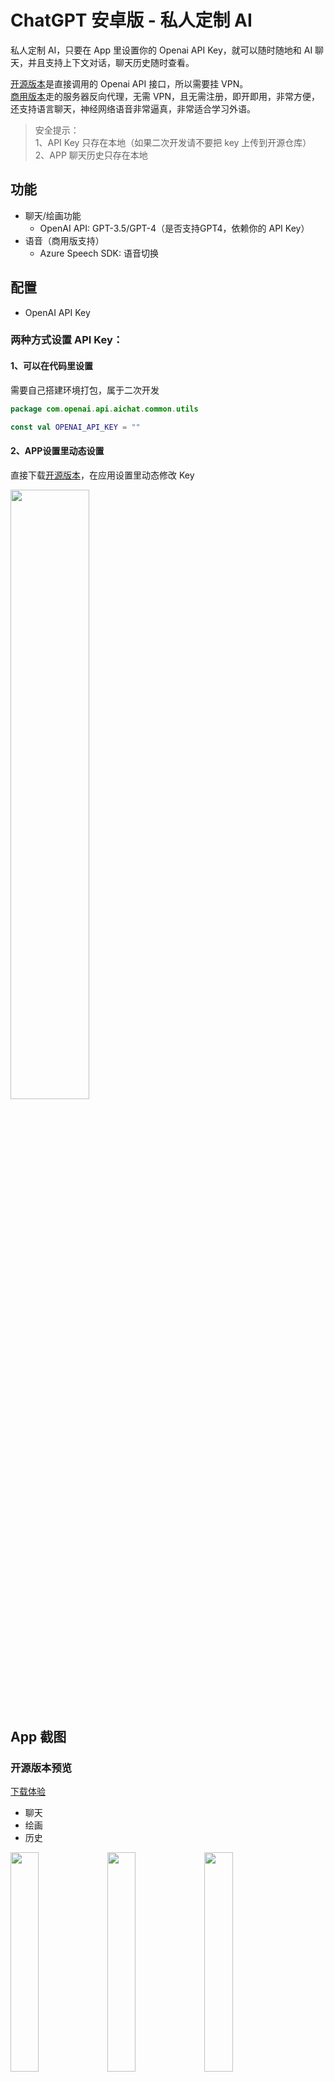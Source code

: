 # ChatGPT 安卓版 - 私人定制 AI

私人定制 AI，只要在 App 里设置你的 Openai API Key，就可以随时随地和 AI 聊天，并且支持上下文对话，聊天历史随时查看。

[开源版本](#开源版本预览)是直接调用的 Openai API 接口，所以需要挂 VPN。  
[商用版本](#商用版本预览)走的服务器反向代理，无需 VPN，且无需注册，即开即用，非常方便，还支持语言聊天，神经网络语音非常逼真，非常适合学习外语。

> 安全提示：  
> 1、API Key 只存在本地（如果二次开发请不要把 key 上传到开源仓库）  
> 2、APP 聊天历史只存在本地

## 功能

- 聊天/绘画功能
    - OpenAI API: GPT-3.5/GPT-4（是否支持GPT4，依赖你的 API Key）
- 语音（商用版支持）
    - Azure Speech SDK: 语音切换

## 配置

- OpenAI API Key

### 两种方式设置 API Key：

#### 1、可以在代码里设置
需要自己搭建环境打包，属于二次开发
```kotlin
package com.openai.api.aichat.common.utils

const val OPENAI_API_KEY = ""
```

#### 2、APP设置里动态设置
直接下载[开源版本](#开源版本)，在应用设置里动态修改 Key

<img src="images/chatgpt_60.jpeg" width="50%">

## App 截图

### 开源版本预览
[下载体验](#开源版本)

- 聊天
- 绘画
- 历史

<img src="images/chatgpt_1.jpeg" width="30%"> <img src="images/chatgpt_2.jpeg" width="30%"> <img src="images/chatgpt_4.jpeg" width="30%">

### 商用版本预览
> 无需 VPN，直接使用，即开即用，支持语音，外语学习，[下载体验](#商用版本)

- 聊天
- 绘画
- 历史
- 语音（中文支持方言切换；外语学习：定制化语音）
- 支付（支付宝支付）

<img src="images/aichat_0.jpeg" width="30%"> <img src="images/aichat_1.jpeg" width="30%"> <img src="images/aichat_2.jpeg" width="30%"> <img src="images/aichat_3.jpeg" width="30%">
<img src="images/aichat_4.jpeg" width="30%"> <img src="images/aichat_5.jpeg" width="30%">
  
**中文支持的语音风格：**  
  
<table>
<tr><td>序号</td><td>语言</td><td>语音风格</td></tr>
<tr><td>1</td><td rowspan="5">中文</td><td>普通话</td></tr>
<tr><td>2</td><td>东北话</td></tr>
<tr><td>3</td><td>陕西话</td></tr>
<tr><td>4</td><td>河南话</td></tr>
<tr><td>5</td><td>粤语</td></tr>
</table>
   
**目前支持外语语音：**
  
<table>
<tr><td>序号</td><td>语言</td><td>语言</td><td>语音</td></tr>
<tr><td>1</td><td rowspan="8">外语</td><td>🇺🇸 英语</td><td rowspan="16">逼真的神经网络语音</td></tr>
<tr><td>2</td><td>🇪🇸 西班牙语</td></tr>
<tr><td>3</td><td>🇦🇪 阿拉伯语</td></tr>
<tr><td>4</td><td>🇫🇷 法语</td></tr>
<tr><td>5</td><td>🇷🇺 俄语</td></tr>
<tr><td>6</td><td>🇵🇹 葡萄牙语</td></tr>
<tr><td>7</td><td>🇩🇪 德语</td></tr>
<tr><td>8</td><td>🇯🇵 日语</td></tr>
<tr><td>9</td><td rowspan="8">小语种</td><td>🇰🇷 韩语</td></tr>
<tr><td>10</td><td>🇮🇹 意大利语</td></tr>
<tr><td>11</td><td>🇳🇱 荷兰语</td></tr>
<tr><td>12</td><td>🇵🇱 波兰语</td></tr>
<tr><td>13</td><td>🇸🇪 瑞典语</td></tr>
<tr><td>14</td><td>🇺🇦 乌克兰语</td></tr>
<tr><td>15</td><td>🇹🇷土耳其语</td></tr>
<tr><td>16</td><td>🇬🇷 希腊语</td></tr>
</table>
  
## App 下载

### 开源版本

下载地址：[https://www.pgyer.com/customai](https://www.pgyer.com/customai)  
或  
二维码  
<img src="images/customai_download.png" width="30%" height="30%">

### 商用版本

下载地址：[https://aichats.life](https://aichats.life)  
或  
二维码  
<img src="images/qrcode_download.png" width="30%" height="30%">


## Star 趋势

[![Stargazers over time](https://starchart.cc/jinmiao/chatgpt_android.svg)](https://starchart.cc/jinmiao/chatgpt_android)

## License

MIT License

Copyright (c) 2023 Ouyang Jinmiao

Permission is hereby granted, free of charge, to any person obtaining a copy of this software and
associated documentation files (the "Software"), to deal in the Software without restriction,
including without limitation the rights to use, copy, modify, merge, publish, distribute,
sublicense, and/or sell copies of the Software, and to permit persons to whom the Software is
furnished to do so, subject to the following conditions:

The above copyright notice and this permission notice shall be included in all copies or substantial
portions of the Software.

THE SOFTWARE IS PROVIDED "AS IS", WITHOUT WARRANTY OF ANY KIND, EXPRESS OR IMPLIED, INCLUDING BUT
NOT LIMITED TO THE WARRANTIES OF MERCHANTABILITY, FITNESS FOR A PARTICULAR PURPOSE AND
NONINFRINGEMENT. IN NO EVENT SHALL THE AUTHORS OR COPYRIGHT HOLDERS BE LIABLE FOR ANY CLAIM, DAMAGES
OR OTHER LIABILITY, WHETHER IN AN ACTION OF CONTRACT, TORT OR OTHERWISE, ARISING FROM, OUT OF OR IN
CONNECTION WITH THE SOFTWARE OR THE USE OR OTHER DEALINGS IN THE SOFTWARE.
